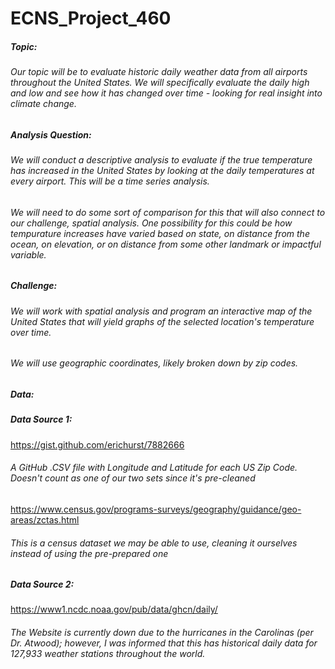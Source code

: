 # ECNS_Project_460

##### Topic:
###### Our topic will be to evaluate historic daily weather data from all airports throughout the United States. We will specifically evaluate the daily high and low and see how it has changed over time - looking for real insight into climate change. 

##### Analysis  Question:
###### We will conduct a descriptive analysis to evaluate if the true temperature has increased in the United States by looking at the daily temperatures at every airport. This will be a time series analysis.
###### We will need to do some sort of comparison for this that will also connect to our challenge, spatial analysis. One possibility for this could be how tempurature increases have varied based on state, on distance from the ocean, on elevation, or on distance from some other landmark or impactful variable.

##### Challenge:
###### We will work with spatial analysis and program an interactive map of the United States that will yield graphs of the selected location's temperature over time.
###### We will use geographic coordinates, likely broken down by zip codes.

##### Data:
##### Data Source 1:
https://gist.github.com/erichurst/7882666
<script src="https://gist.github.com/erichurst/7882666.js"></script>
###### A GitHub .CSV file with Longitude and Latitude for each US Zip Code. Doesn't count as one of our two sets since it's pre-cleaned
https://www.census.gov/programs-surveys/geography/guidance/geo-areas/zctas.html
###### This is a census dataset we may be able to use, cleaning it ourselves instead of using the pre-prepared one

##### Data Source 2:
https://www1.ncdc.noaa.gov/pub/data/ghcn/daily/
###### The Website is currently down due to the hurricanes in the Carolinas (per Dr. Atwood); however, I was informed that this has historical daily data for 127,933 weather stations throughout the world.
